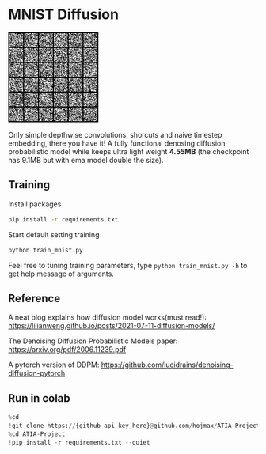 # MNIST Diffusion

![60 epochs training from scratch](assets/demo.gif "60 epochs training from scratch")

Only simple depthwise convolutions, shorcuts and naive timestep embedding, there you have it! A fully functional denosing diffusion probabilistic model while keeps ultra light weight **4.55MB** (the checkpoint has 9.1MB but with ema model double the size).

## Training

Install packages

```bash
pip install -r requirements.txt
```

Start default setting training

```bash
python train_mnist.py
```

Feel free to tuning training parameters, type `python train_mnist.py -h` to get help message of arguments.

## Reference

A neat blog explains how diffusion model works(must read!): https://lilianweng.github.io/posts/2021-07-11-diffusion-models/

The Denoising Diffusion Probabilistic Models paper: https://arxiv.org/pdf/2006.11239.pdf

A pytorch version of DDPM: https://github.com/lucidrains/denoising-diffusion-pytorch

## Run in colab

```python
%cd
!git clone https://{github_api_key_here}@github.com/hojmax/ATIA-Project.git
%cd ATIA-Project
!pip install -r requirements.txt --quiet
```
